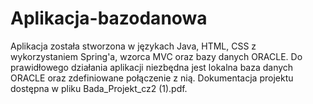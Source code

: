 # Aplikacja-bazodanowa
Aplikacja została stworzona w językach Java, HTML, CSS z wykorzystaniem Spring'a, wzorca MVC oraz bazy danych ORACLE. Do prawidłowego działania aplikacji niezbędna jest lokalna baza danych
ORACLE oraz zdefiniowane połączenie z nią. Dokumentacja projektu dostępna w pliku Bada_Projekt_cz2 (1).pdf.
